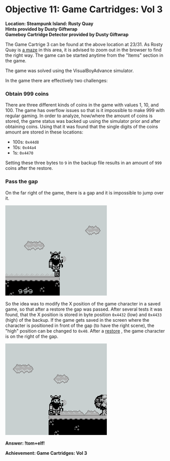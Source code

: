 # Objective 11: Game Cartridges: Vol 3
**Location: Steampunk Island: Rusty Quay**  
**Hints provided by Dusty Giftwrap**  
**Gameboy Cartridge Detector provided by Dusty Giftwrap**

The Game Cartrige 3 can be found at the above location at 23/31. As Rosty Quay is [a maze](https://github.com/joergschwarzwaelder/hhc2023/blob/main/Objective-11/Rusty%20Quay.md) in this area, it is advised to zoom out in the browser to find the right way.
The game can be started anytime from the "Items" section in the game.

The game was solved using the VisualBoyAdvance simulator.

In the game there are effectively two challenges:

### Obtain 999 coins
There are three different kinds of coins in the game with values 1, 10, and 100. The game has overflow issues so that is it impossible to make 999 with regular gaming.
In order to analyze, how/where the amount of coins is stored, the game status was backed up using the simulator prior and after obtaining coins.
Using that it was found that the single digits of the coins amount are stored in these locations:

- 100s: `0x44d8`
- 10s: `0x44a4`
- 1s: `0x4470`

Setting these three bytes to `9` in the backup file results in an amount of `999` coins after the restore.

### Pass the gap
On the far right of the game, there is a gap and it is impossible to jump over it.

![gap](https://github.com/joergschwarzwaelder/hhc2023/blob/main/Objective-11/gap.png)

So the idea was to modify the X position of the game character in a saved game, so that after a restore the gap was passed.
After several tests it was found, that the X position is stored in byte position `0x4432` (low) and `0x4433` (high) of the backup.
If the game gets saved in the screen where the character is positioned in front of the gap (to have the right scene), the "high" position can be changed to `0x40`. After a [restore](https://github.com/joergschwarzwaelder/hhc2023/blob/main/Objective-11/game0.sgm) , the game character is on the right of the gap.

![gap passed](https://github.com/joergschwarzwaelder/hhc2023/blob/main/Objective-11/gap2.png)

**Answer: !tom+elf!**


**Achievement: Game Cartridges: Vol 3**
<!--stackedit_data:
eyJoaXN0b3J5IjpbLTkwNDE0MzkyOCwtMTA1MTE1MzY1MCw4Mz
c0Mjg0MDUsMTQ0ODU3MTk1OCwtMTE0MTg0NTI4OSwtMTY1NjY0
NzY1NCwtMjU1Njk1MDQ2LC0yMDEwMTkyNjNdfQ==
-->